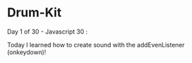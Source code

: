 # Drum-Kit

Day 1 of 30 - Javascript 30 : 

Today I learned how to create sound with the addEvenListener (onkeydown)! 